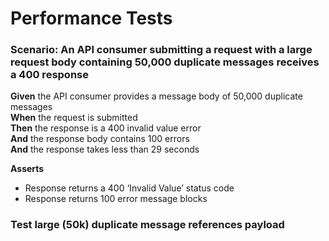 # Performance Tests


### Scenario: An API consumer submitting a request with a         large request body containing 50,000 duplicate messages receives a 400 response

**Given** the API consumer provides a message body of 50,000 duplicate messages
<br/>
**When** the request is submitted
<br/>
**Then** the response is a 400 invalid value error
<br/>
**And** the response body contains 100 errors
<br/>
**And** the response takes less than 29 seconds
<br/>

**Asserts**
- Response returns a 400 ‘Invalid Value’ status code
- Response returns 100 error message blocks


### Test large (50k) duplicate message references payload
